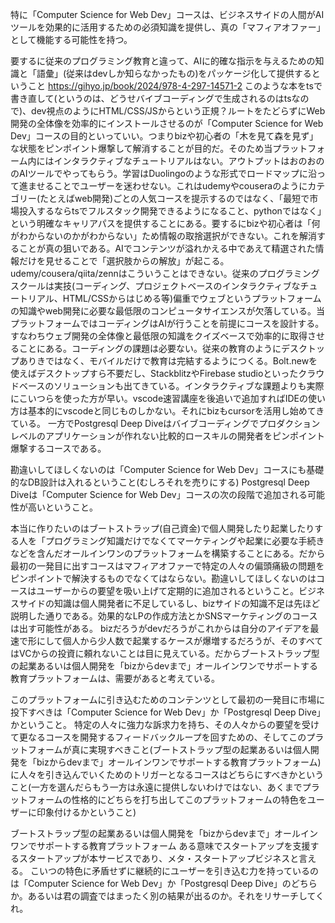 特に「Computer Science for Web Dev」コースは、ビジネスサイドの人間がAIツールを効果的に活用するための必須知識を提供し、真の「マフィアオファー」として機能する可能性を持つ。

要するに従来のプログラミング教育と違って、AIに的確な指示を与えるための知識と「語彙」(従来はdevしか知らなかったもの)をパッケージ化して提供するということ
https://gihyo.jp/book/2024/978-4-297-14571-2
このような本をtsで書き直して(というのは、どうせバイブコーディングで生成されるのはtsなので)、dev視点のようにHTML/CSS/JSからという正規？ルートをたどらずにWeb開発の全体像を効率的にインストールさせるのが「Computer Science for Web Dev」コースの目的といっていい。つまりbizや初心者の「木を見て森を見ず」な状態をピンポイント爆撃して解消することが目的だ。そのため当プラットフォーム内にはインタラクティブなチュートリアルはない。アウトプットはおのおののAIツールでやってもらう。学習はDuolingoのような形式でロードマップに沿って進ませることでユーザーを迷わせない。これはudemyやcouseraのようにカテゴリー(たとえばweb開発)ごとの人気コースを提示するのではなく、「最短で市場投入するならtsでフルスタック開発できるようになること、pythonではなく」という明確なキャリアパスを提供することにある。要するにbizや初心者は「何がわからないのかがわからない」ため情報の取捨選択ができない。これを解消することが真の狙いである。AIでコンテンツが溢れかえる中であえて精選された情報だけを見せることで「選択肢からの解放」が起こる。udemy/cousera/qiita/zennはこういうことはできない。従来のプログラミングスクールは実技(コーディング、プロジェクトベースのインタラクティブなチュートリアル、HTML/CSSからはじめる等)偏重でウェブというプラットフォームの知識やweb開発に必要な最低限のコンピュータサイエンスが欠落している。当プラットフォームではコーディングはAIが行うことを前提にコースを設計する。すなわちウェブ開発の全体像と最低限の知識をクイズベースで効率的に取得させることにある。コーディングの課題は必要ない。従来の教育のようにデスクトップありきではなく、モバイルだけで教育は完結するようにつくる。Bolt.newを使えばデスクトップすら不要だし、StackblitzやFirebase studioといったクラウドベースのソリューションも出てきている。インタラクティブな課題よりも実際にこいつらを使った方が早い。vscode速習講座を後追いで追加すればIDEの使い方は基本的にvscodeと同じものしかない。それにbizもcursorを活用し始めてきている。
一方でPostgresql Deep Diveはバイブコーディングでプロダクションレベルのアプリケーションが作れない比較的ロースキルの開発者をピンポイント爆撃するコースである。

勘違いしてほしくないのは「Computer Science for Web Dev」コースにも基礎的なDB設計は入れるということ(むしろそれを売りにする)
Postgresql Deep Diveは「Computer Science for Web Dev」コースの次の段階で追加される可能性が高いということ。

本当に作りたいのはブートストラップ(自己資金)で個人開発したり起業したりする人を「プログラミング知識だけでなくてマーケティングや起業に必要な手続きなどを含んだオールインワンのプラットフォームを構築することにある。だから最初の一発目に出すコースはマフィアオファーで特定の人々の偏頭痛級の問題をピンポイントで解決するものでなくてはならない。勘違いしてほしくないのはコースはユーザーからの要望を吸い上げて定期的に追加されるということ。ビジネスサイドの知識は個人開発者に不足しているし、bizサイドの知識不足は先ほど説明した通りである。効果的なLPの作成方法とかSNSマーケティングのコースは出す可能性がある。
bizだろうがdevだろうがこれからは自分のアイデアを最速で形にして個人から少人数で起業するケースが爆増するだろうが、そのすべてはVCからの投資に頼れないことは目に見えている。だからブートストラップ型の起業あるいは個人開発を「bizからdevまで」オールインワンでサポートする教育プラットフォームは、需要があると考えている。

このプラットフォームに引き込むためのコンテンツとして最初の一発目に市場に投下すべきは「Computer Science for Web Dev」か「Postgresql Deep Dive」かということ。
特定の人々に強力な訴求力を持ち、その人々からの要望を受けて更なるコースを開発するフィードバックループを回すための、そしてこのプラットフォームが真に実現すべきこと(ブートストラップ型の起業あるいは個人開発を「bizからdevまで」オールインワンでサポートする教育プラットフォーム)に人々を引き込んでいくためのトリガーとなるコースはどちらにすべきかということ(一方を選んだらもう一方は永遠に提供しないわけではない、あくまでプラットフォームの性格的にどちらを打ち出してこのプラットフォームの特色をユーザーに印象付けるかということ)

ブートストラップ型の起業あるいは個人開発を「bizからdevまで」オールインワンでサポートする教育プラットフォーム
ある意味でスタートアップを支援するスタートアップが本サービスであり、メタ・スタートアップビジネスと言える。
こいつの特色に矛盾せずに継続的にユーザーを引き込む力を持っているのは「Computer Science for Web Dev」か「Postgresql Deep Dive」のどちらか。あるいは君の調査ではまったく別の結果が出るのか。それをリサーチしてくれ。